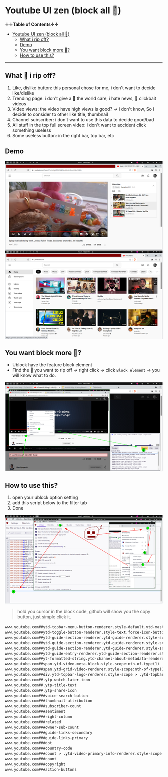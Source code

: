 # Youtube UI zen (block all 💩)

**↓↓Table of Contents↓↓**

- [Youtube UI zen (block all <g-emoji class="g-emoji" alias="hankey" fallback-src="https://github.githubassets.com/images/icons/emoji/unicode/1f4a9.png">💩</g-emoji>)](#youtube-ui-zen-block-all-)
  - [What i rip off?](#what--i-rip-off)
  - [Demo](#demo)
  - [You want block more <g-emoji class="g-emoji" alias="hankey" fallback-src="https://github.githubassets.com/images/icons/emoji/unicode/1f4a9.png">💩</g-emoji>?](#you-want-block-more-)
  - [How to use this?](#how-to-use-this)

---

## What 💩 i rip off?

1. Like, dislike button: this personal chose for me, i don't want to decide like/dislike
2. Trending page: i don't give a 💩 the world care, i hate news, 💩 clickbait videos
3. Video views: the video have high views is good? → i don't know, So i decide to consider to other like title, thumbnail
4. Channel subscriber: i don't want to use this data to decide good/bad
5. All stuff in the top full screen video: i don't want to accident click something useless
6. Some useless button: in the right bar, top bar, etc

## Demo

![](./img/20211107222334.png)
![](./img/20211107222442.png)

## You want block more 💩?

- Ublock have the feature block element
- Find the 💩 you want to rip off → right click → click `Block element` -> you will know what to do.

![](./img/20211107222850.png)

## How to use this?

1. open your ublock option setting
2. add this script below to the filter tab
3. Done

![](./img/20211107223430.png)

> hold you cursor in the block code, github will show you the copy button, just simple click it.

```txt
www.youtube.com##ytd-topbar-menu-button-renderer.style-default.ytd-masthead.style-scope:nth-of-type(2)
www.youtube.com##ytd-toggle-button-renderer.style-text.force-icon-button.ytd-menu-renderer.style-scope > .ytd-toggle-button-renderer.style-scope.yt-simple-endpoint
www.youtube.com##ytd-guide-section-renderer.ytd-guide-renderer.style-scope:nth-of-type(4)
www.youtube.com##ytd-guide-section-renderer.ytd-guide-renderer.style-scope:nth-of-type(3)
www.youtube.com##ytd-guide-section-renderer.ytd-guide-renderer.style-scope:nth-of-type(2)
www.youtube.com##ytd-guide-entry-renderer.ytd-guide-section-renderer.style-scope:nth-of-type(2)
www.youtube.com##yt-formatted-string.ytd-channel-about-metadata-renderer.style-scope:nth-of-type(3)
www.youtube.com##span.ytd-video-meta-block.style-scope:nth-of-type(1)
www.youtube.com##span.ytd-grid-video-renderer.style-scope:nth-of-type(1)
www.youtube.com##div.ytd-topbar-logo-renderer.style-scope > .ytd-topbar-logo-renderer.style-scope
www.youtube.com##.ytp-watch-later-icon
www.youtube.com##.ytp-title-text
www.youtube.com##.ytp-share-icon
www.youtube.com###voice-search-button
www.youtube.com###thumbnail-attribution
www.youtube.com###subscriber-count
www.youtube.com###sentiment
www.youtube.com###right-column
www.youtube.com###related
www.youtube.com###owner-sub-count
www.youtube.com###guide-links-secondary
www.youtube.com###guide-links-primary
www.youtube.com###dot
www.youtube.com###country-code
www.youtube.com###count > .ytd-video-primary-info-renderer.style-scope
www.youtube.com###count
www.youtube.com###copyright
www.youtube.com###action-buttons
```
